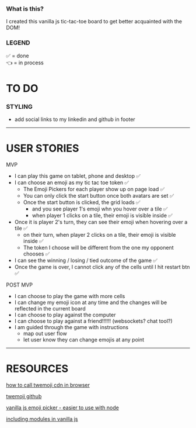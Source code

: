 ### What is this?

I created this vanilla js tic-tac-toe board to get better acquainted with the DOM!

### LEGEND

✅ = done  
👈 = in process

# TO DO

### STYLING  
- add social links to my linkedin and github in footer 

-----------------------------------   


# USER STORIES

MVP

- I can play this game on tablet, phone and desktop ✅
- I can choose an emoji as my tic tac toe token ✅
  - The Emoji Pickers for each player show up on page load ✅
  - You can only click the start button once both avatars are set ✅
  - Once the start button is clicked, the grid loads ✅
    - and you see player 1's emoji whn you hover over a tile ✅
    - when player 1 clicks on a tile, their emoji is visible inside ✅
- Once it is player 2's turn, they can see their emoji when hovering over a tile ✅
  - on their turn, when player 2 clicks on a tile, their emoji is visible inside ✅
  - The token I choose will be different from the one my opponent chooses ✅
- I can see the winning / losing / tied outcome of the game ✅
- Once the game is over, I cannot click any of the cells until I hit restart btn ✅

POST MVP

- I can choose to play the game with more cells
- I can change my emoji icon at any time and the changes will be reflected in the current board
- I can choose to play against the computer
- I can choose to play against a friend!!!!!! (websockets? chat tool?)
- I am guided through the game with instructions
  - map out user flow
  - let user know they can change emojis at any point


-----------------------------------   


# RESOURCES

[how to call twemoji cdn in browser](https://dev.to/iamludal/you-are-using-emojis-the-wrong-way-i71)

[twemoji github](https://github.com/twitter/twemoji)

[vanilla js emoji picker - easier to use with node](https://github.com/joeattardi/emoji-button)

[including modules in vanilla js](https://stackoverflow.com/questions/44490627/how-to-do-import-export-a-class-in-vanilla-javascript-js)
